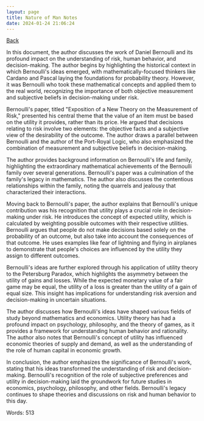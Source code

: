 ```yaml
---
layout: page
title: Nature of Man Notes
date: 2024-01-24 21:06:24
---
```


[Back](./)


In this document, the author discusses the work of Daniel Bernoulli and its profound impact on the understanding of risk, human behavior, and decision-making. The author begins by highlighting the historical context in which Bernoulli's ideas emerged, with mathematically-focused thinkers like Cardano and Pascal laying the foundations for probability theory. However, it was Bernoulli who took these mathematical concepts and applied them to the real world, recognizing the importance of both objective measurement and subjective beliefs in decision-making under risk.

Bernoulli's paper, titled "Exposition of a New Theory on the Measurement of Risk," presented his central theme that the value of an item must be based on the utility it provides, rather than its price. He argued that decisions relating to risk involve two elements: the objective facts and a subjective view of the desirability of the outcome. The author draws a parallel between Bernoulli and the author of the Port-Royal Logic, who also emphasized the combination of measurement and subjective beliefs in decision-making.

The author provides background information on Bernoulli's life and family, highlighting the extraordinary mathematical achievements of the Bernoulli family over several generations. Bernoulli's paper was a culmination of the family's legacy in mathematics. The author also discusses the contentious relationships within the family, noting the quarrels and jealousy that characterized their interactions.

Moving back to Bernoulli's paper, the author explains that Bernoulli's unique contribution was his recognition that utility plays a crucial role in decision-making under risk. He introduces the concept of expected utility, which is calculated by weighting possible outcomes with their respective utilities. Bernoulli argues that people do not make decisions based solely on the probability of an outcome, but also take into account the consequences of that outcome. He uses examples like fear of lightning and flying in airplanes to demonstrate that people's choices are influenced by the utility they assign to different outcomes.

Bernoulli's ideas are further explored through his application of utility theory to the Petersburg Paradox, which highlights the asymmetry between the utility of gains and losses. While the expected monetary value of a fair game may be equal, the utility of a loss is greater than the utility of a gain of equal size. This insight has implications for understanding risk aversion and decision-making in uncertain situations.

The author discusses how Bernoulli's ideas have shaped various fields of study beyond mathematics and economics. Utility theory has had a profound impact on psychology, philosophy, and the theory of games, as it provides a framework for understanding human behavior and rationality. The author also notes that Bernoulli's concept of utility has influenced economic theories of supply and demand, as well as the understanding of the role of human capital in economic growth.

In conclusion, the author emphasizes the significance of Bernoulli's work, stating that his ideas transformed the understanding of risk and decision-making. Bernoulli's recognition of the role of subjective preferences and utility in decision-making laid the groundwork for future studies in economics, psychology, philosophy, and other fields. Bernoulli's legacy continues to shape theories and discussions on risk and human behavior to this day.

Words: 513